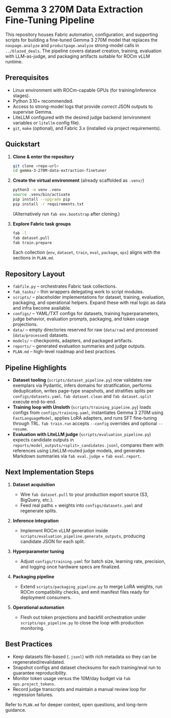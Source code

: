 # Gemma 3 270M Data Extraction Fine-Tuning Pipeline

This repository houses Fabric automation, configuration, and supporting scripts for building a fine-tuned Gemma 3 270M model that replaces the `navpage.analyze` and `productpage.analyze` strong-model calls in `../blazed_deals`. The pipeline covers dataset creation, training, evaluation with LLM-as-judge, and packaging artifacts suitable for ROCm vLLM runtime.

## Prerequisites
- Linux environment with ROCm-capable GPUs (for training/inference stages).
- Python 3.10+ recommended.
- Access to strong-model logs that provide *correct* JSON outputs to supervise Gemma.
- LiteLLM configured with the desired judge backend (environment variables or `litellm` config file).
- `git`, `make` (optional), and Fabric 3.x (installed via project requirements).

## Quickstart
1. **Clone & enter the repository**
   ```bash
   git clone <repo-url>
   cd gemma-3-270M-data-extraction-finetuner
   ```

2. **Create the virtual environment** (already scaffolded as `.venv/`)
   ```bash
   python3 -m venv .venv
   source .venv/bin/activate
   pip install --upgrade pip
   pip install -r requirements.txt
   ```
   (Alternatively run `fab env.bootstrap` after cloning.)

3. **Explore Fabric task groups**
   ```bash
   fab -l
   fab dataset.pull
   fab train.prepare
   ```
   Each collection (`env`, `dataset`, `train`, `eval`, `package`, `ops`) aligns with the sections in `PLAN.md`.

## Repository Layout
- `fabfile.py` – orchestrates Fabric task collections.
- `fab_tasks/` – thin wrappers delegating work to script modules.
- `scripts/` – placeholder implementations for dataset, training, evaluation, packaging, and operational helpers. Expand these with real logic as data and infra become available.
- `configs/` – YAML/TXT configs for datasets, training hyperparameters, judge behavior, evaluation prompts, packaging, and token usage projections.
- `data/` – empty directories reserved for raw (`data/raw`) and processed (`data/processed`) datasets.
- `models/` – checkpoints, adapters, and packaged artifacts.
- `reports/` – generated evaluation summaries and judge outputs.
- `PLAN.md` – high-level roadmap and best practices.

## Pipeline Highlights
- **Dataset tooling** (`scripts/dataset_pipeline.py`) now validates raw exemplars via Pydantic, infers domains for stratification, performs deduplication, writes page-type snapshots, and stratifies splits per `configs/datasets.yaml`. `fab dataset.clean` and `fab dataset.split` execute end-to-end.
- **Training loop with Unsloth** (`scripts/training_pipeline.py`) loads configs from `configs/training.yaml`, instantiates Gemma 3 270M using `FastLanguageModel`, applies LoRA adapters, and runs SFT fine-tuning through TRL. `fab train.run` accepts `--config` overrides and optional `--resume`.
- **Evaluation with LiteLLM judge** (`scripts/evaluation_pipeline.py`) expects candidate outputs in `reports/model_outputs/<split>_candidates.jsonl`, compares them with references using LiteLLM-routed judge models, and generates Markdown summaries via `fab eval.judge` + `fab eval.report`.

## Next Implementation Steps
1. **Dataset acquisition**
   - Wire `fab dataset.pull` to your production export source (S3, BigQuery, etc.).
   - Feed real paths + weights into `configs/datasets.yaml` and regenerate splits.

2. **Inference integration**
   - Implement ROCm vLLM generation inside `scripts/evaluation_pipeline.generate_outputs`, producing candidate JSON for each split.

3. **Hyperparameter tuning**
   - Adjust `configs/training.yaml` for batch size, learning rate, precision, and logging once hardware specs are finalized.

4. **Packaging pipeline**
   - Extend `scripts/packaging_pipeline.py` to merge LoRA weights, run ROCm compatibility checks, and emit manifest files ready for deployment consumers.

5. **Operational automation**
   - Flesh out token projections and backfill orchestration under `scripts/ops_pipeline.py` to close the loop with production monitoring.

## Best Practices
- Keep datasets file-based (`.jsonl`) with rich metadata so they can be regenerated/revalidated.
- Snapshot configs and dataset checksums for each training/eval run to guarantee reproducibility.
- Monitor token usage versus the 10M/day budget via `fab ops.project_tokens`.
- Record judge transcripts and maintain a manual review loop for regression failures.

Refer to `PLAN.md` for deeper context, open questions, and long-term guidance.

